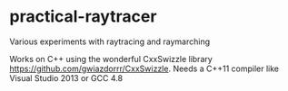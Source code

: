 # practical-raytracer
Various experiments with raytracing and raymarching

Works on C++ using the wonderful CxxSwizzle library https://github.com/gwiazdorrr/CxxSwizzle. Needs a C++11 compiler like Visual Studio 2013 or GCC 4.8
